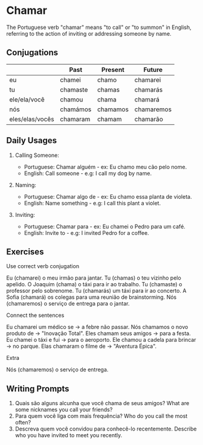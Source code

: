 # Chamar

The Portuguese verb "chamar" means "to call" or "to summon" in English, referring to the action of inviting or addressing someone by name.

## Conjugations

|                 | Past     | Present  | Future     |
| --------------- | -------- | -------- | ---------- |
| eu              | chamei   | chamo    | chamarei   |
| tu              | chamaste | chamas   | chamarás   |
| ele/ela/você    | chamou   | chama    | chamará    |
| nós             | chamámos | chamamos | chamaremos |
| eles/elas/vocês | chamaram | chamam   | chamarão   |

## Daily Usages

1. Calling Someone:

   - Portuguese: Chamar alguém - ex: Eu chamo meu cão pelo nome.
   - English: Call someone - e.g: I call my dog by name.

2. Naming:

   - Portuguese: Chamar algo de - ex: Eu chamo essa planta de violeta.
   - English: Name something - e.g: I call this plant a violet.

3. Inviting:

   - Portuguese: Chamar para - ex: Eu chamei o Pedro para um café.
   - English: Invite to - e.g: I invited Pedro for a coffee.

## Exercises

Use correct verb conjugation

Eu (chamarei) o meu irmão para jantar.
Tu (chamas) o teu vizinho pelo apelido.
O Joaquim (chama) o táxi para ir ao trabalho.
Tu (chamaste) o professor pelo sobrenome.
Tu (chamarás) um táxi para ir ao concerto.
A Sofia (chamará) os colegas para uma reunião de brainstorming.
Nós (chamaremos) o serviço de entrega para o jantar.

Connect the sentences

Eu chamarei um médico se -> a febre não passar.
Nós chamamos o novo produto de -> "Inovação Total".
Eles chamam seus amigos -> para a festa.
Eu chamei o táxi e fui -> para o aeroporto.
Ele chamou a cadela para brincar -> no parque.
Elas chamaram o filme de -> "Aventura Épica".

Extra

Nós (chamaremos) o serviço de entrega.

## Writing Prompts

1. Quais são alguns alcunha que você chama de seus amigos? What are some nicknames you call your friends?
2. Para quem você liga com mais frequência? Who do you call the most often?
3. Descreva quem você convidou para conhecê-lo recentemente. Describe who you have invited to meet you recently.

